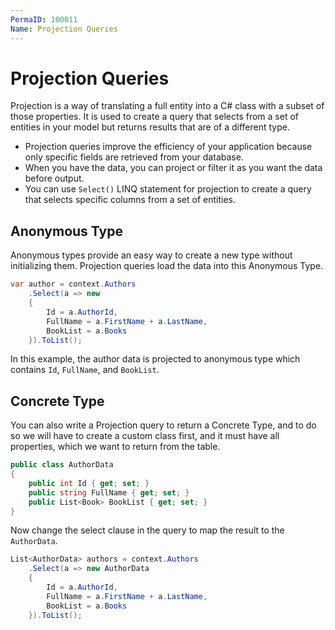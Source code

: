 ```yaml
---
PermaID: 100011
Name: Projection Queries
---
```


# Projection Queries

Projection is a way of translating a full entity into a C# class with a subset of those properties. It is used to create a query that selects from a set of entities in your model but returns results that are of a different type.

 - Projection queries improve the efficiency of your application because only specific fields are retrieved from your database.
 - When you have the data, you can project or filter it as you want the data before output.
 - You can use `Select()` LINQ statement for projection to create a query that selects specific columns from a set of entities.
 
## Anonymous Type

Anonymous types provide an easy way to create a new type without initializing them. Projection queries load the data into this Anonymous Type.


```csharp
var author = context.Authors
    .Select(a => new
    {
        Id = a.AuthorId,
        FullName = a.FirstName + a.LastName,
        BookList = a.Books
    }).ToList();
```

In this example, the author data is projected to anonymous type which contains `Id`, `FullName`, and `BookList`.

## Concrete Type

You can also write a Projection query to return a Concrete Type, and to do so we will have to create a custom class first, and it must have all properties, which we want to return from the table.



```csharp
public class AuthorData
{
    public int Id { get; set; }
    public string FullName { get; set; }
    public List<Book> BookList { get; set; }
}
```

Now change the select clause in the query to map the result to the `AuthorData`.


```csharp
List<AuthorData> authors = context.Authors
    .Select(a => new AuthorData
    {
        Id = a.AuthorId,
        FullName = a.FirstName + a.LastName,
        BookList = a.Books
    }).ToList();
```